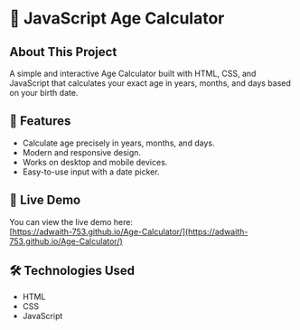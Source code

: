 # 🧮 JavaScript Age Calculator

## About This Project

A simple and interactive Age Calculator built with HTML, CSS, and JavaScript that calculates your exact age in years, months, and days based on your birth date.

## 🚀 Features

- Calculate age precisely in years, months, and days.
- Modern and responsive design.
- Works on desktop and mobile devices.
- Easy-to-use input with a date picker.

## 🌟 Live Demo

You can view the live demo here:  
[https://adwaith-753.github.io/Age-Calculator/](https://adwaith-753.github.io/Age-Calculator/)

## 🛠️ Technologies Used

- HTML
- CSS
- JavaScript

